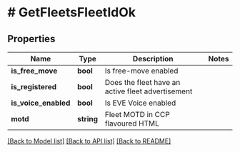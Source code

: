 # # GetFleetsFleetIdOk

## Properties

Name | Type | Description | Notes
------------ | ------------- | ------------- | -------------
**is_free_move** | **bool** | Is free-move enabled |
**is_registered** | **bool** | Does the fleet have an active fleet advertisement |
**is_voice_enabled** | **bool** | Is EVE Voice enabled |
**motd** | **string** | Fleet MOTD in CCP flavoured HTML |

[[Back to Model list]](../../README.md#models) [[Back to API list]](../../README.md#endpoints) [[Back to README]](../../README.md)
